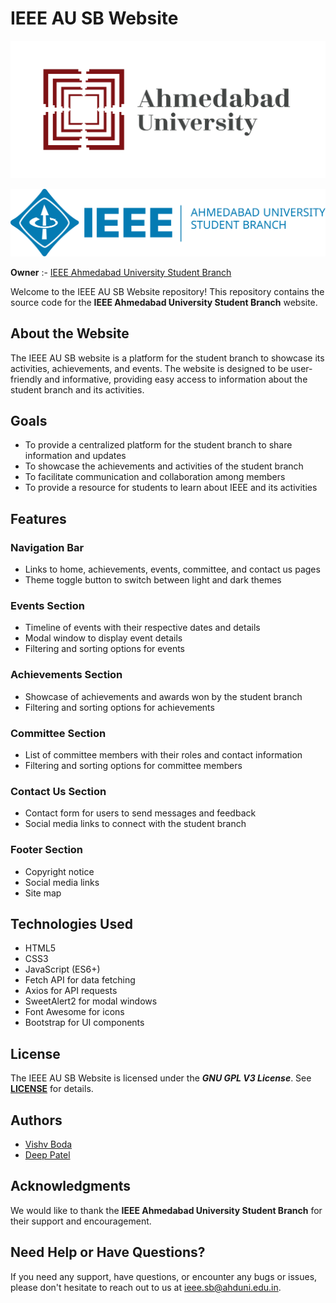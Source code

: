 # IEEE AU SB Website

[![Ahmedabd University Logo](/Images/AU_logo.webp "Ahmedabad University")](https://ahduni.edu.in/)
  
![IEEE Ahmedabad University Student Chapter Logo](/Images/Logo.png "IEEE Ahmedabad University Student Chapter")

**Owner** :- [IEEE Ahmedabad University Student Branch](https://github.com/IEEE-Ahmedabad-University-SB-Official)  

Welcome to the IEEE AU SB Website repository! This repository contains the source code for the **IEEE Ahmedabad University Student Branch** website.

## About the Website

The IEEE AU SB website is a platform for the student branch to showcase its activities, achievements, and events. The website is designed to be user-friendly and informative, providing easy access to information about the student branch and its activities.

## Goals

* To provide a centralized platform for the student branch to share information and updates
* To showcase the achievements and activities of the student branch
* To facilitate communication and collaboration among members
* To provide a resource for students to learn about IEEE and its activities

## Features

### Navigation Bar

* Links to home, achievements, events, committee, and contact us pages
* Theme toggle button to switch between light and dark themes

### Events Section

* Timeline of events with their respective dates and details
* Modal window to display event details
* Filtering and sorting options for events

### Achievements Section

* Showcase of achievements and awards won by the student branch
* Filtering and sorting options for achievements

### Committee Section

* List of committee members with their roles and contact information
* Filtering and sorting options for committee members

### Contact Us Section

* Contact form for users to send messages and feedback
* Social media links to connect with the student branch

### Footer Section

* Copyright notice
* Social media links
* Site map

## Technologies Used

* HTML5
* CSS3
* JavaScript (ES6+)
* Fetch API for data fetching
* Axios for API requests
* SweetAlert2 for modal windows
* Font Awesome for icons
* Bootstrap for UI components

## License

The IEEE AU SB Website is licensed under the ***GNU GPL V3 License***. See [**LICENSE**](./LICENSE) for details.

## Authors

* [Vishv Boda](https://www.linkedin.com/in/vishv-boda-806ab5289/)
* [Deep Patel](https://www.linkedin.com/in/deeppatelDW1631/)

## Acknowledgments

We would like to thank the **IEEE Ahmedabad University Student Branch** for their support and encouragement.

## Need Help or Have Questions?

If you need any support, have questions, or encounter any bugs or issues, please don't hesitate to reach out to us at [ieee.sb@ahduni.edu.in](mailto:ieee.sb@ahduni.edu.in).
